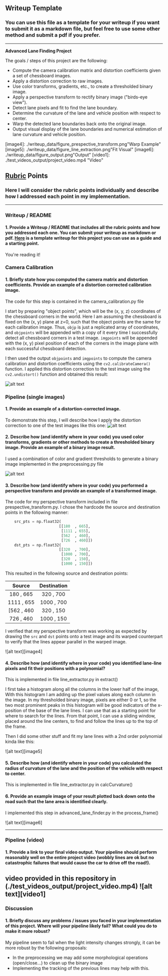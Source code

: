 ## Writeup Template

### You can use this file as a template for your writeup if you want to submit it as a markdown file, but feel free to use some other method and submit a pdf if you prefer.

---

**Advanced Lane Finding Project**

The goals / steps of this project are the following:

* Compute the camera calibration matrix and distortion coefficients given a set of chessboard images.
* Apply a distortion correction to raw images.
* Use color transforms, gradients, etc., to create a thresholded binary image.
* Apply a perspective transform to rectify binary image ("birds-eye view").
* Detect lane pixels and fit to find the lane boundary.
* Determine the curvature of the lane and vehicle position with respect to center.
* Warp the detected lane boundaries back onto the original image.
* Output visual display of the lane boundaries and numerical estimation of lane curvature and vehicle position.

[//]: # (Image References)

[image1]: ./writeup_data/figure_cam_calib.png "Undistorted"
[image2]: ./writeup_data/figure_undistorted_frame.png  "Road Transformed"
[image3]: ./writeup_data/figure_preprocessing.png "Binary Example"
[image4]: ./writeup_data/figure_prespective_transform.png"Warp Example"
[image5]: ./writeup_data/figure_line_extraction.png"Fit Visual"
[image6]: ./writeup_data/figure_output.png"Output"
[video1]: ./test_videos_output/project_video.mp4 "Video"

## [Rubric](https://review.udacity.com/#!/rubrics/571/view) Points

### Here I will consider the rubric points individually and describe how I addressed each point in my implementation.  

---

### Writeup / README

#### 1. Provide a Writeup / README that includes all the rubric points and how you addressed each one.  You can submit your writeup as markdown or pdf.  [Here](https://github.com/udacity/CarND-Advanced-Lane-Lines/blob/master/writeup_template.md) is a template writeup for this project you can use as a guide and a starting point.  

You're reading it!

### Camera Calibration

#### 1. Briefly state how you computed the camera matrix and distortion coefficients. Provide an example of a distortion corrected calibration image.

The code for this step is contained in the camera_calibration.py file

I start by preparing "object points", which will be the (x, y, z) coordinates of the chessboard corners in the world. Here I am assuming the chessboard is fixed on the (x, y) plane at z=0, such that the object points are the same for each calibration image.  Thus, `objp` is just a replicated array of coordinates, and `objpoints` will be appended with a copy of it every time I successfully detect all chessboard corners in a test image.  `imgpoints` will be appended with the (x, y) pixel position of each of the corners in the image plane with each successful chessboard detection.  

I then used the output `objpoints` and `imgpoints` to compute the camera calibration and distortion coefficients using the `cv2.calibrateCamera()` function.  I applied this distortion correction to the test image using the `cv2.undistort()` function and obtained this result: 

![alt text][image1]

### Pipeline (single images)

#### 1. Provide an example of a distortion-corrected image.

To demonstrate this step, I will describe how I apply the distortion correction to one of the test images like this one:
![alt text][image2]

#### 2. Describe how (and identify where in your code) you used color transforms, gradients or other methods to create a thresholded binary image.  Provide an example of a binary image result.

I used a combination of color and gradient thresholds to generate a binary image implemented in the preprocessing.py file

![alt text][image3]

#### 3. Describe how (and identify where in your code) you performed a perspective transform and provide an example of a transformed image.

The code for my perspective transform included in file prespective_transform.py.  I chose the hardcode the source and destination points in the following manner:

```python
    src_pts = np.float32(
                        [[180  , 665],
                         [1111 , 655],
                         [562  , 460],
                         [726  , 460]])
    dst_pts = np.float32(
                        [[320  , 700],
                         [1000 , 700],
                         [320  , 150],
                         [1000 , 150]])
```

This resulted in the following source and destination points:

| Source        | Destination   | 
|:-------------:|:-------------:| 
| 180  , 665      |320  , 700        | 
| 1111 , 655      | 1000 , 700      |
| [562  , 460     | 320  , 150      |
| 726  , 460      |1000 , 150        |

I verified that my perspective transform was working as expected by drawing the `src` and `dst` points onto a test image and its warped counterpart to verify that the lines appear parallel in the warped image.

![alt text][image4]

#### 4. Describe how (and identify where in your code) you identified lane-line pixels and fit their positions with a polynomial?

This is implemented in file line_extractor.py in extract()

I first take a histogram along all the columns in the lower half of the image, With this histogram I am adding up the pixel values along each column in the image. In my thresholded binary image, pixels are either 0 or 1, so the two most prominent peaks in this histogram will be good indicators of the x-position of the base of the lane lines. I can use that as a starting point for where to search for the lines. From that point, I can use a sliding window, placed around the line centers, to find and follow the lines up to the top of the frame.

Then I did some other stuff and fit my lane lines with a 2nd order polynomial kinda like this:

![alt text][image5]

#### 5. Describe how (and identify where in your code) you calculated the radius of curvature of the lane and the position of the vehicle with respect to center.

This is implemented in file line_extractor.py in calcCurvature()

#### 6. Provide an example image of your result plotted back down onto the road such that the lane area is identified clearly.

I implemented this step in advanced_lane_finder.py in the process_frame()

![alt text][image6]

---

### Pipeline (video)

#### 1. Provide a link to your final video output.  Your pipeline should perform reasonably well on the entire project video (wobbly lines are ok but no catastrophic failures that would cause the car to drive off the road!).

video provided in this repository in (./test_videos_output/project_video.mp4)
![alt text][video1]
---

### Discussion

#### 1. Briefly discuss any problems / issues you faced in your implementation of this project.  Where will your pipeline likely fail?  What could you do to make it more robust?


My pipeline seem to fail when the light intensity changes strongly, it can be more robust by the following proposals:

* In the preprocessing we may add some morphological operations (open/close...) to clean up the binary image
* Implementing the tracking of the previous lines may help with this.
